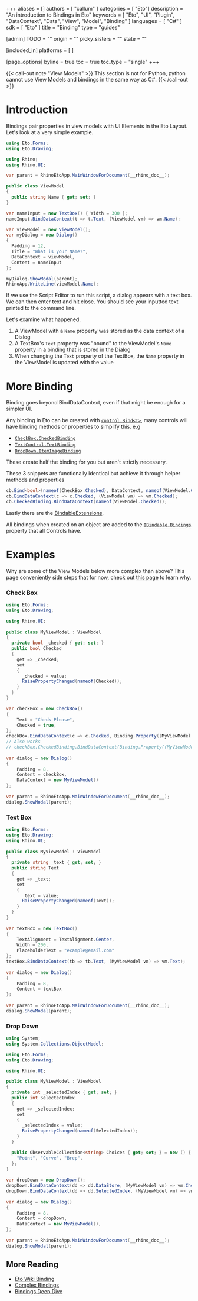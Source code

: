 +++
aliases = []
authors = [ "callum" ]
categories = [ "Eto"]
description = "An introduction to Bindings in Eto"
keywords = [ "Eto", "UI", "Plugin", "DataContext", "Data", "View", "Model", "Binding" ]
languages = [ "C#" ]
sdk = [ "Eto" ]
title = "Binding"
type = "guides"

[admin]
TODO = ""
origin = ""
picky_sisters = ""
state = ""

[included_in]
platforms = [ ]

[page_options]
byline = true
toc = true
toc_type = "single"
+++

{{< call-out note "View Models" >}}
  This section is not for Python, python cannot use View Models and bindings in the same way as C#.
{{< /call-out >}}

# Introduction
Bindings pair properties in view models with UI Elements in the Eto Layout.
Let's look at a very simple example.

``` cs
using Eto.Forms;
using Eto.Drawing;

using Rhino;
using Rhino.UI;

var parent = RhinoEtoApp.MainWindowForDocument(__rhino_doc__);

public class ViewModel
{
  public string Name { get; set; }
}

var nameInput = new TextBox() { Width = 300 };
nameInput.BindDataContext(t => t.Text, (ViewModel vm) => vm.Name);

var viewModel = new ViewModel();
var myDialog = new Dialog()
{
  Padding = 12,
  Title = "What is your Name?",
  DataContext = viewModel,
  Content = nameInput
};

myDialog.ShowModal(parent);
RhinoApp.WriteLine(viewModel.Name);
```

If we use the Script Editor to run this script, a dialog appears with a text box. We can then enter text and hit close. You should see your inputted text printed to the command line.

Let's examine what happened.
1. A ViewModel with a `Name` property was stored as the data context of a Dialog
1. A TextBox's `Text` property was "bound" to the ViewModel's `Name` property in a binding that is stored in the Dialog
1. When changing the `Text` property of the TextBox, the `Name` property in the ViewModel is updated with the value

# More Binding
Binding goes beyond BindDataContext, even if that might be enough for a simpler UI.

Any binding in Eto can be created with [`control.Bind<T>`](http://pages.picoe.ca/docs/api/html/Methods_T_Eto_Forms_IBindable.htm), many controls will have binding methods or properties to simplify this.
e.g

- [`CheckBox.CheckedBinding`](http://pages.picoe.ca/docs/api/html/P_Eto_Forms_CheckBox_CheckedBinding.htm)
- [`TextControl.TextBinding`](http://pages.picoe.ca/docs/api/html/P_Eto_Forms_TextControl_TextBinding.htm)
- [`DropDown.ItemImageBinding`](http://pages.picoe.ca/docs/api/html/P_Eto_Forms_DropDown_ItemImageBinding.htm)

These create half the binding for you but aren't strictly necessary.

These 3 snippets are functionally identical but achieve it through helper methods and properties
``` cs no-compile
cb.Bind<bool>(nameof(CheckBox.Checked), DataContext, nameof(ViewModel.Checked));
cb.BindDataContext(c => c.Checked, (ViewModel vm) => vm.Checked);
cb.CheckedBinding.BindDataContext(nameof(ViewModel.Checked));
```

Lastly there are the [BindableExtensions](http://pages.picoe.ca/docs/api/html/Methods_T_Eto_Forms_BindableExtensions.htm).

All bindings when created on an object are added to the [`IBindable.Bindings`](http://pages.picoe.ca/docs/api/html/P_Eto_Forms_IBindable_Bindings.htm) property that all Controls have.


# Examples
Why are some of the View Models below more complex than above? This page conveniently side steps that for now, check out [this page](../bindings-explained/) to learn why.


### Check Box

``` cs
using Eto.Forms;
using Eto.Drawing;

using Rhino.UI;
 
public class MyViewModel : ViewModel
{
  private bool _checked { get; set; }
  public bool Checked
  {
    get => _checked;
    set
    {
      _checked = value;
      RaisePropertyChanged(nameof(Checked));
    }
  }
}

var checkBox = new CheckBox()
{
    Text = "Check Please",
    Checked = true,
};
checkBox.BindDataContext(c => c.Checked, Binding.Property((MyViewModel vm) => vm.Checked).ToBool(true, false));
// Also works
// checkBox.CheckedBinding.BindDataContext(Binding.Property((MyViewModel vm) => vm.Checked).ToBool(true, false));
 
var dialog = new Dialog()
{
    Padding = 8,
    Content = checkBox,
    DataContext = new MyViewModel()
};
 
var parent = RhinoEtoApp.MainWindowForDocument(__rhino_doc__);
dialog.ShowModal(parent);
```

### Text Box

``` cs
using Eto.Forms;
using Eto.Drawing;
using Rhino.UI;
 
public class MyViewModel : ViewModel
{
  private string _text { get; set; }
  public string Text
  {
    get => _text;
    set
    {
      _text = value;
      RaisePropertyChanged(nameof(Text));
    }
  }
}
 
var textBox = new TextBox()
{
    TextAlignment = TextAlignment.Center,
    Width = 200,
    PlaceholderText = "example@email.com"
};
textBox.BindDataContext(tb => tb.Text, (MyViewModel vm) => vm.Text);
 
var dialog = new Dialog()
{
    Padding = 8,
    Content = textBox
};
 
var parent = RhinoEtoApp.MainWindowForDocument(__rhino_doc__);
dialog.ShowModal(parent);
```

### Drop Down

``` cs
using System;
using System.Collections.ObjectModel;

using Eto.Forms;
using Eto.Drawing;

using Rhino.UI; 

public class MyViewModel : ViewModel
{
  private int _selectedIndex { get; set; }
  public int SelectedIndex
  {
    get => _selectedIndex;
    set
    {
      _selectedIndex = value;
      RaisePropertyChanged(nameof(SelectedIndex));
    }
  }

  public ObservableCollection<string> Choices { get; set; } = new () {
    "Point", "Curve", "Brep",
  };
}
 
var dropDown = new DropDown();
dropDown.BindDataContext(dd => dd.DataStore, (MyViewModel vm) => vm.Choices);
dropDown.BindDataContext(dd => dd.SelectedIndex, (MyViewModel vm) => vm.SelectedIndex);
 
var dialog = new Dialog()
{
    Padding = 8,
    Content = dropDown,
    DataContext = new MyViewModel(),
};
 
var parent = RhinoEtoApp.MainWindowForDocument(__rhino_doc__);
dialog.ShowModal(parent);
```

## More Reading
- [Eto Wiki Binding](https://github.com/picoe/Eto/wiki/Data-Binding)
- [Complex Bindings](../complex-bindings)
- [Bindings Deep Dive ](../bindings-explained)